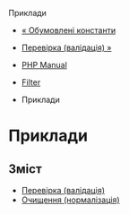 Приклади

-   [« Обумовлені константи](filter.constants.md)
    
-   [Перевірка (валідація) »](filter.examples.validation.md)
    
-   [PHP Manual](index.md)
    
-   [Filter](book.filter.md)
    
-   Приклади
    

# Приклади

## Зміст

-   [Перевірка (валідація)](filter.examples.validation.md)
-   [Очищення (нормалізація)](filter.examples.sanitization.md)